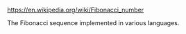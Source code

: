 https://en.wikipedia.org/wiki/Fibonacci_number

The Fibonacci sequence implemented in various languages.


